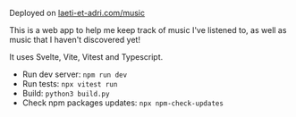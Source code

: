 Deployed on [laeti-et-adri.com/music](https://laeti-et-adri.com/music/)

This is a web app to help me keep track of music I've listened to, as well as music that I haven't discovered yet!

It uses Svelte, Vite, Vitest and Typescript.

- Run dev server: `npm run dev`
- Run tests: `npx vitest run`
- Build: `python3 build.py`
- Check npm packages updates: `npx npm-check-updates`
